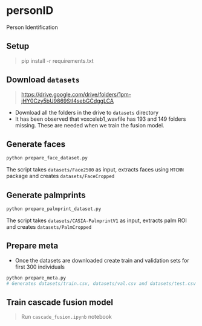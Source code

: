 
# personID
Person Identification

## Setup
> pip install -r requirements.txt


## Download `datasets`
> https://drive.google.com/drive/folders/1pm-jHY0Czy5bU9869StI4sebGCdggLCA
* Download all the folders in the drive to `datasets` directory
* It has been observed that voxceleb1_wavfile has 193 and 149 folders missing. These are needed when we train the fusion model.

## Generate faces
```sh
python prepare_face_dataset.py
```
The script takes `datasets/Face2500` as input, extracts faces using `MTCNN` package and creates `datasets/FaceCropped`


## Generate palmprints
```sh
python prepare_palmprint_dataset.py
```
The script takes `datasets/CASIA-PalmprintV1` as input, extracts palm ROI and creates `datasets/PalmCropped`


## Prepare meta
* Once the datasets are downloaded create train and validation sets for first 300 individuals
```sh
python prepare_meta.py
# Generates datasets/train.csv, datasets/val.csv and datasets/test.csv
```

## Train cascade fusion model
> Run `cascade_fusion.ipynb` notebook
